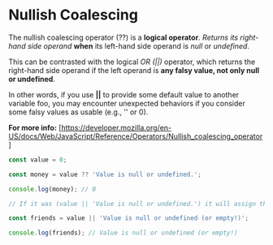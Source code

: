 # Nullish Coalescing

The nullish coalescing operator (??) is a **logical operator**.
*Returns its right-hand side operand* **when** its left-hand side operand is *null* or *undefined*.

This can be contrasted with the logical *OR (||)* operator, which returns the right-hand side operand if the left operand is **any falsy value, not only null or undefined**. 

In other words, if you use **||** to provide some default value to another variable foo, you may encounter unexpected behaviors if you consider some falsy values as usable (e.g., '' or 0).

**For more info:** 
[https://developer.mozilla.org/en-US/docs/Web/JavaScript/Reference/Operators/Nullish_coalescing_operator]


```js
const value = 0;

const money = value ?? 'Value is null or undefined.'; 

console.log(money); // 0

// If it was (value || 'Value is null or undefined.') it will assign the right-hand one.

const friends = value || 'Value is null or undefined (or empty!)';

console.log(friends); // Value is null or undefined (or empty!)
```